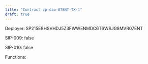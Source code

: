 ```yaml
---
title: "Contract cp-dao-07ENT-TX-1"
draft: true
---
```

Deployer: SP215E8HSVHDJ5Z3FWWENMDC6T6WSJG8MVR07ENT

SIP-009: false

SIP-010: false

Functions:

